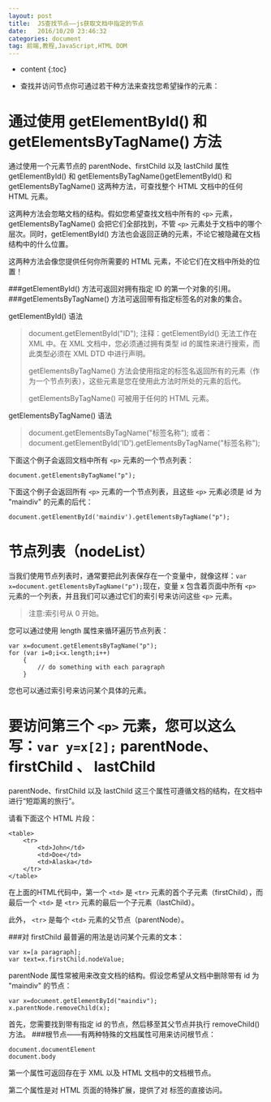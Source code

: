 ```yaml
---
layout: post
title:  JS查找节点——js获取文档中指定的节点
date:   2016/10/20 23:46:32 
categories: document
tag: 前端,教程,JavaScript,HTML DOM
---
```



* content
{:toc}

- 查找并访问节点你可通过若干种方法来查找您希望操作的元素：


通过使用 getElementById() 和 getElementsByTagName() 方法
=============================

通过使用一个元素节点的 parentNode、firstChild 以及 lastChild 属性getElementById() 和 getElementsByTagName()getElementById() 和 getElementsByTagName() 这两种方法，可查找整个 HTML 文档中的任何 HTML 元素。

这两种方法会忽略文档的结构。假如您希望查找文档中所有的 `<p>` 元素，getElementsByTagName() 会把它们全部找到，不管 `<p>` 元素处于文档中的哪个层次。同时，getElementById() 方法也会返回正确的元素，不论它被隐藏在文档结构中的什么位置。

这两种方法会像您提供任何你所需要的 HTML 元素，不论它们在文档中所处的位置！

###getElementById() 方法可返回对拥有指定 ID 的第一个对象的引用。
###getElementsByTagName() 方法可返回带有指定标签名的对象的集合。

getElementById() 语法

>document.getElementById("ID"); 注释：getElementById() 无法工作在 XML 中。在 XML 文档中，您必须通过拥有类型 id 的属性来进行搜索，而此类型必须在 XML DTD 中进行声明。
>
>getElementsByTagName() 方法会使用指定的标签名返回所有的元素（作为一个节点列表），这些元素是您在使用此方法时所处的元素的后代。
>
>getElementsByTagName() 可被用于任何的 HTML 元素。

getElementsByTagName() 语法
>document.getElementsByTagName("标签名称"); 或者：document.getElementById('ID').getElementsByTagName("标签名称"); 

下面这个例子会返回文档中所有 `<p>` 元素的一个节点列表：

	document.getElementsByTagName("p"); 

下面这个例子会返回所有 `<p>` 元素的一个节点列表，且这些 `<p>` 元素必须是 id 为 "maindiv" 的元素的后代：

	document.getElementById('maindiv').getElementsByTagName("p"); 

节点列表（nodeList）
============================

当我们使用节点列表时，通常要把此列表保存在一个变量中，就像这样：`var x=document.getElementsByTagName("p");`现在，变量 x 包含着页面中所有 `<p>` 元素的一个列表，并且我们可以通过它们的索引号来访问这些 `<p>` 元素。
>注意:索引号从 0 开始。

您可以通过使用 length 属性来循环遍历节点列表：

	var x=document.getElementsByTagName("p");
   	for (var i=0;i<x.length;i++)
        { 
       		// do something with each paragraph
       	}
          
您也可以通过索引号来访问某个具体的元素。

要访问第三个 `<p>` 元素，您可以这么写：`var y=x[2];` 
parentNode、firstChild 、 lastChild
============================ 
 parentNode、firstChild 以及 lastChild 这三个属性可遵循文档的结构，在文档中进行“短距离的旅行”。

请看下面这个 HTML 片段：

	<table>
    	<tr>
            <td>John</td>
            <td>Doe</td>
            <td>Alaska</td>
        </tr>
	</table>
      
在上面的HTML代码中，第一个 `<td>` 是 `<tr>` 元素的首个子元素（firstChild），而最后一个 `<td>` 是 `<tr>` 元素的最后一个子元素（lastChild）。

此外， `<tr>` 是每个 `<td>` 元素的父节点（parentNode）。

###对 firstChild 最普遍的用法是访问某个元素的文本：

	var x=[a paragraph];
    var text=x.firstChild.nodeValue; 

parentNode 属性常被用来改变文档的结构。假设您希望从文档中删除带有 id 为 "maindiv" 的节点：

	var x=document.getElementById("maindiv");
	x.parentNode.removeChild(x); 

首先，您需要找到带有指定 id 的节点，然后移至其父节点并执行 removeChild() 方法。
###根节点——有两种特殊的文档属性可用来访问根节点：

	document.documentElement 
	document.body 

第一个属性可返回存在于 XML 以及 HTML 文档中的文档根节点。

第二个属性是对 HTML 页面的特殊扩展，提供了对 <body> 标签的直接访问。